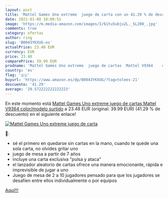 ```yaml
---
layout: post
title: 'Mattel Games Uno extreme  juego de carta con un 41.29 % de descuento'
date: 2021-01-08 10:09:51
image: 'https://m.media-amazon.com/images/I/61tu5ubju2L._SL200_.jpg'
comments: true
category: ofertas
author: ring
slug: 'B0043YKXUG-es'
actualPrice: 23.48 EUR
currency: EUR
price: 23.48
comparePrice: 39.99 EUR
prodname: 'Mattel Games Uno extreme  juego de cartas  Mattel V9364    color/modelo surtido'
country: 'es'
flag: '🇪🇸'
buyurl: 'https://www.amazon.es/dp/B0043YKXUG/?tag=tolees-21'
descuento: '41.29'
average: '29.572222222222223'
---
```


En este momento está [Mattel Games Uno extreme  juego de cartas  Mattel V9364    color/modelo surtido](https://www.amazon.es/dp/B0043YKXUG/?tag=tolees-21) a 23.48 EUR (original: 39.99 EUR) (41.29 %  de descuento) en el siguiente enlace!

[![Mattel Games Uno extreme  juego de carta](https://m.media-amazon.com/images/I/61tu5ubju2L._SL200_.jpg)](https://www.amazon.es/dp/B0043YKXUG/?tag=tolees-21)

🔎:

- sé el primero en quedarse sin cartas en la mano, cuando te quede una sola carta, no olvides gritar uno
- juego de mesa a partir de 7 años
- incluye una carta exclusiva "pulsa y ataca"
- el lanzador aleatorio de cartas ofrece una manera emocionante, rápida e imprevisible de jugar a uno
- Juego de mesa de 2 a 10 jugadores pensado para que los jugadores se desafíen entre ellos individualmente o por equipos

[Aquí!!!](https://www.amazon.es/dp/B0043YKXUG/?tag=tolees-21)
